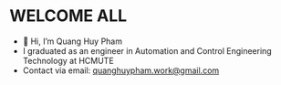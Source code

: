 # WELCOME ALL
- 👋 Hi, I’m Quang Huy Pham
- I graduated as an engineer in Automation and Control Engineering Technology at HCMUTE
- Contact via email: quanghuypham.work@gmail.com
<!--- 👀 I’m interested in ...
- 🌱 I’m currently learning ...
- 💞️ I’m looking to collaborate on ...
- 📫 How to reach me ...--->

<!---
huypham0110/huypham0110 is a ✨ special ✨ repository because its `README.md` (this file) appears on your GitHub profile.
You can click the Preview link to take a look at your changes.
--->
